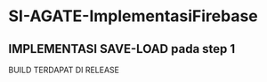 # SI-AGATE-ImplementasiFirebase

## IMPLEMENTASI SAVE-LOAD pada step 1 ##
BUILD TERDAPAT DI RELEASE
